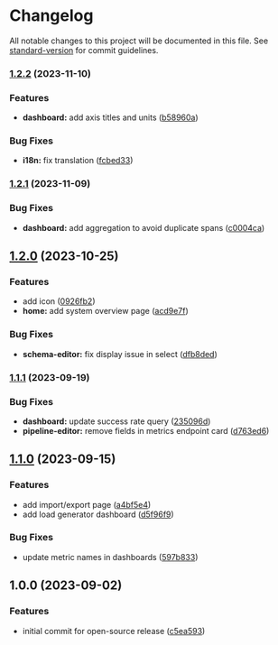 # Changelog

All notable changes to this project will be documented in this file. See [standard-version](https://github.com/conventional-changelog/standard-version) for commit guidelines.

### [1.2.2](https://github.com/CarnegieMellon-PlantD/PlantD-Studio/compare/v1.2.1...v1.2.2) (2023-11-10)

### Features

- **dashboard:** add axis titles and units ([b58960a](https://github.com/CarnegieMellon-PlantD/PlantD-Studio/commit/b58960a086e790a614f37ec0b6e4ed9ef0c710c6))

### Bug Fixes

- **i18n:** fix translation ([fcbed33](https://github.com/CarnegieMellon-PlantD/PlantD-Studio/commit/fcbed33813de7784861845e0d43304f28ce6d199))

### [1.2.1](https://github.com/CarnegieMellon-PlantD/PlantD-Studio/compare/v1.2.0...v1.2.1) (2023-11-09)

### Bug Fixes

- **dashboard:** add aggregation to avoid duplicate spans ([c0004ca](https://github.com/CarnegieMellon-PlantD/PlantD-Studio/commit/c0004ca3ccd1989546a5d0b08c0082f35d32a51a))

## [1.2.0](https://github.com/CarnegieMellon-PlantD/PlantD-Studio/compare/v1.1.1...v1.2.0) (2023-10-25)

### Features

- add icon ([0926fb2](https://github.com/CarnegieMellon-PlantD/PlantD-Studio/commit/0926fb28a9b36a19edb00cc16fa816fcaa944185))
- **home:** add system overview page ([acd9e7f](https://github.com/CarnegieMellon-PlantD/PlantD-Studio/commit/acd9e7f6b356820502b81861a06581c401467a20))

### Bug Fixes

- **schema-editor:** fix display issue in select ([dfb8ded](https://github.com/CarnegieMellon-PlantD/PlantD-Studio/commit/dfb8ded6f887524d4e0e8c1eb0a704061eb4c718))

### [1.1.1](https://github.com/CarnegieMellon-PlantD/PlantD-Studio/compare/v1.1.0...v1.1.1) (2023-09-19)

### Bug Fixes

- **dashboard:** update success rate query ([235096d](https://github.com/CarnegieMellon-PlantD/PlantD-Studio/commit/235096d2d7eaaaffbdf53646f0fcd47b66b59f26))
- **pipeline-editor:** remove fields in metrics endpoint card ([d763ed6](https://github.com/CarnegieMellon-PlantD/PlantD-Studio/commit/d763ed6d21885f0824c4b5f11e07123d71f3f307))

## [1.1.0](https://github.com/CarnegieMellon-PlantD/PlantD-Studio/compare/v1.0.0...v1.1.0) (2023-09-15)

### Features

- add import/export page ([a4bf5e4](https://github.com/CarnegieMellon-PlantD/PlantD-Studio/commit/a4bf5e408956343d5319f4aa74076b6853511926))
- add load generator dashboard ([d5f96f9](https://github.com/CarnegieMellon-PlantD/PlantD-Studio/commit/d5f96f918c0e5454800ee23b984120f18676303e))

### Bug Fixes

- update metric names in dashboards ([597b833](https://github.com/CarnegieMellon-PlantD/PlantD-Studio/commit/597b83356aed8bec15efb3e84a4dd10f4c0bb7a8))

## 1.0.0 (2023-09-02)

### Features

- initial commit for open-source release ([c5ea593](https://github.com/CarnegieMellon-PlantD/PlantD-Studio/commit/c5ea5939b4a940bbff9a283bfdd7017345898578))
